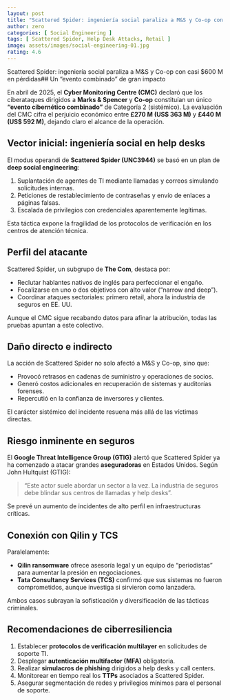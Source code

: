```yaml
---
layout: post
title: "Scattered Spider: ingeniería social paraliza a M&S y Co-op con casi $600 M en pérdidas"
author: zero
categories: [ Social Engineering ]
tags: [ Scattered Spider, Help Desk Attacks, Retail ]
image: assets/images/social-engineering-01.jpg
rating: 4.6
---
```

Scattered Spider: ingeniería social paraliza a M&S y Co-op con casi $600 M en pérdidas## Un “evento combinado” de gran impacto

En abril de 2025, el **Cyber Monitoring Centre (CMC)** declaró que los ciberataques dirigidos a **Marks & Spencer** y **Co-op** constituían un único **“evento cibernético combinado”** de Categoría 2 (sistémico). La evaluación del CMC cifra el perjuicio económico entre **£270 M (US$ 363 M)** y **£440 M (US$ 592 M)**, dejando claro el alcance de la operación.

## Vector inicial: ingeniería social en help desks

El modus operandi de **Scattered Spider (UNC3944)** se basó en un plan de **deep social engineering**:

1. Suplantación de agentes de TI mediante llamadas y correos simulando solicitudes internas.  
2. Peticiones de restablecimiento de contraseñas y envío de enlaces a páginas falsas.  
3. Escalada de privilegios con credenciales aparentemente legítimas.

Esta táctica expone la fragilidad de los protocolos de verificación en los centros de atención técnica.

## Perfil del atacante

Scattered Spider, un subgrupo de **The Com**, destaca por:

- Reclutar hablantes nativos de inglés para perfeccionar el engaño.  
- Focalizarse en uno o dos objetivos con alto valor (“narrow and deep”).  
- Coordinar ataques sectoriales: primero retail, ahora la industria de seguros en EE. UU.

Aunque el CMC sigue recabando datos para afinar la atribución, todas las pruebas apuntan a este colectivo.

## Daño directo e indirecto

La acción de Scattered Spider no solo afectó a M&S y Co-op, sino que:

- Provocó retrasos en cadenas de suministro y operaciones de socios.  
- Generó costos adicionales en recuperación de sistemas y auditorías forenses.  
- Repercutió en la confianza de inversores y clientes.

El carácter sistémico del incidente resuena más allá de las víctimas directas.

## Riesgo inminente en seguros

El **Google Threat Intelligence Group (GTIG)** alertó que Scattered Spider ya ha comenzado a atacar grandes **aseguradoras** en Estados Unidos. Según John Hultquist (GTIG):

> “Este actor suele abordar un sector a la vez. La industria de seguros debe blindar sus centros de llamadas y help desks”.

Se prevé un aumento de incidentes de alto perfil en infraestructuras críticas.

## Conexión con Qilin y TCS

Paralelamente:

- **Qilin ransomware** ofrece asesoría legal y un equipo de “periodistas” para aumentar la presión en negociaciones.  
- **Tata Consultancy Services (TCS)** confirmó que sus sistemas no fueron comprometidos, aunque investiga si sirvieron como lanzadera.

Ambos casos subrayan la sofisticación y diversificación de las tácticas criminales.

## Recomendaciones de ciberresiliencia

1. Establecer **protocolos de verificación multilayer** en solicitudes de soporte TI.  
2. Desplegar **autenticación multifactor (MFA)** obligatoria.  
3. Realizar **simulacros de phishing** dirigidos a help desks y call centers.  
4. Monitorear en tiempo real los **TTPs** asociados a Scattered Spider.  
5. Asegurar segmentación de redes y privilegios mínimos para el personal de soporte.

